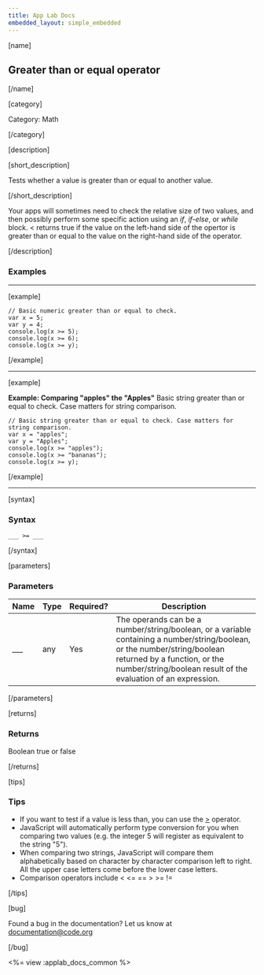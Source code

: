 ```yaml
---
title: App Lab Docs
embedded_layout: simple_embedded
---
```


[name]

## Greater than or equal operator

[/name]

[category]

Category: Math

[/category]

[description]

[short_description]

Tests whether a value is greater than or equal to another value.

[/short_description]

Your apps will sometimes need to check the relative size of two values, and then possibly perform some specific action using an *if*, *if-else*, or *while* block. < returns true if the value on the left-hand side of the opertor is greater than or equal to the value on the right-hand side of the operator.

[/description]

### Examples
____________________________________________________

[example]

```
// Basic numeric greater than or equal to check.
var x = 5;
var y = 4;
console.log(x >= 5);
console.log(x >= 6);
console.log(x >= y);
```

[/example]

____________________________________________________

[example]

**Example: Comparing "apples" the "Apples"** Basic string greater than or equal to check. Case matters for string comparison.

```
// Basic string greater than or equal to check. Case matters for string comparison.
var x = "apples";
var y = "Apples";
console.log(x >= "apples");
console.log(x >= "bananas");
console.log(x >= y);
```

[/example]

____________________________________________________


[syntax]

### Syntax

```
___ >= ___
```

[/syntax]

[parameters]

### Parameters

| Name  | Type | Required? | Description |
|-----------------|------|-----------|-------------|
| ___ | any | Yes | The operands can be a number/string/boolean, or a variable containing a number/string/boolean, or the number/string/boolean returned by a function, or the number/string/boolean result of the evaluation of an expression. |

[/parameters]

[returns]

### Returns
Boolean true or false

[/returns]

[tips]

### Tips
- If you want to test if a value is less than, you can use the [>](/applab/docs/greaterThenOperator) operator.
- JavaScript will automatically perform type conversion for you when comparing two values (e.g. the integer 5 will register as equivalent to the string "5").
- When comparing two strings, JavaScript will compare them alphabetically based on character by character comparison left to right. All the upper case letters come before the lower case letters.
- Comparison operators include < <= == > >= !=

[/tips]

[bug]

Found a bug in the documentation? Let us know at documentation@code.org

[/bug]

<%= view :applab_docs_common %>
  